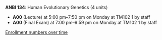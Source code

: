 **ANBI 134**: Human Evolutionary Genetics (4 units)

- **A00** (Lecture) at 5:00 pm–7:50 pm on Monday at TM102 1 by staff
- **A00** (Final Exam) at 7:00 pm–9:59 pm on Monday at TM102 1 by staff

[Enrollment numbers over time](./ANBI134.tsv)
